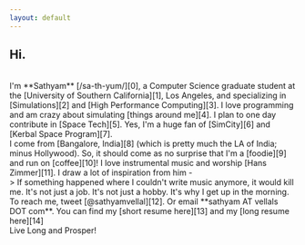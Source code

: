 ```yaml
---
layout: default
---
```


## Hi.

<br/>
I'm **Sathyam** [/sa-th-yum/][0], a Computer Science graduate student at the [University of Southern California][1], Los Angeles, and specializing in [Simulations][2] and [High Performance Computing][3]. I love programming and am crazy about simulating [things around me][4]. I plan to one day contribute in [Space Tech][5]. Yes, I'm a huge fan of [SimCity][6] and [Kerbal Space Program][7].

<br/>
I come from [Bangalore, India][8] (which is pretty much the LA of India; minus Hollywood). So, it should come as no surprise that I'm a [foodie][9] and run on [coffee][10]! I love instrumental music and worship [Hans Zimmer][11]. I draw a lot of inspiration from him -  

<br/>
> If something happened where I couldn't write music anymore, it would kill me. It's not just a job. It's not just a hobby. It's why I get up in the morning.

<br/>
To reach me, tweet [@sathyamvellal][12]. Or email **sathyam AT vellals DOT com**. You can find my [short resume here][13] and my [long resume here][14]

<br/>
Live Long and Prosper! <i class="fa fa-hand-spock-o" aria-hidden="true"></i>

[0]: http://www.phonemicchart.com/
[1]: http://www.usc.edu/
[2]: https://en.wikipedia.org/wiki/Simulation
[3]: https://en.wikipedia.org/wiki/Supercomputer
[4]: https://github.com/sathyamvellal
[5]: https://en.wikipedia.org/wiki/Outline_of_space_technology
[6]: http://www.simcity.com/
[7]: https://kerbalspaceprogram.com/
[8]: https://en.wikipedia.org/wiki/Bangalore
[9]: https://en.wikipedia.org/wiki/Culture_of_Bangalore#Cuisine
[10]: https://en.wikipedia.org/wiki/Coffee
[11]: https://en.wikipedia.org/wiki/Hans_Zimmer
[12]: https://twitter.com/sathyamvellal
[13]: http://sathyam.me/resume
[14]: http://sathyam.me/resume-long
